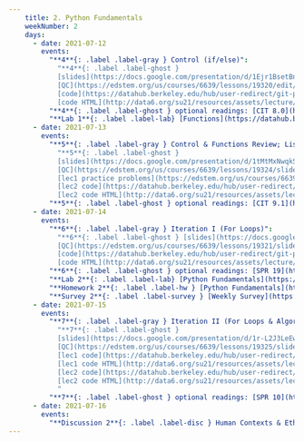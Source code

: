 ```yaml
---
    title: 2. Python Fundamentals
    weekNumber: 2
    days:
      - date: 2021-07-12
        events:
          "**4**{: .label .label-gray } Control (if/else)":
            "**4**{: .label .label-ghost }
            [slides](https://docs.google.com/presentation/d/1Ejr1BsetBnCQKLfFavQo9l8PS-W6k4jqd5AO27nITLw) •
            [QC](https://edstem.org/us/courses/6639/lessons/19320/edit/slides/103714) •
            [code](https://datahub.berkeley.edu/hub/user-redirect/git-pull?repo=https%3A%2F%2Fgithub.com%2Fdata-6-berkeley%2Fsu21&urlpath=tree%2Fsu21%2Flecture%2Flec06%2Flec06.ipynb&branch=master) •
            [code HTML](http://data6.org/su21/resources/assets/lecture/lec06/lec06.html)"
          "**4**{: .label .label-ghost } optional readings: [CIT 8.0](https://www.inferentialthinking.com/chapters/08/Functions_and_Tables.html), [SPR 9](https://cs.stanford.edu/people/nick/py/python-function.html)":
          "**Lab 1**{: .label .label-lab} [Functions](https://datahub.berkeley.edu/hub/user-redirect/git-pull?repo=https%3A%2F%2Fgithub.com%2Fdata-6-berkeley%2Fsu21&urlpath=tree%2Fsu21%2Flab%2Flab01%2Flab01.ipynb&branch=master)":
      - date: 2021-07-13
        events:
          "**5**{: .label .label-gray } Control & Functions Review; Lists and Strings":
            "**5**{: .label .label-ghost }
            [slides](https://docs.google.com/presentation/d/1tMtMxNwqkSQ3LoTX0B67dfmQ0ofKS3n52S-Dz-fVOho) •
            [QC](https://edstem.org/us/courses/6639/lessons/19324/slides/103725) •
            [lec1 practice problems](https://edstem.org/us/courses/6639/lessons/19577/slides/105598) •
            [lec2 code](https://datahub.berkeley.edu/hub/user-redirect/git-pull?repo=https%3A%2F%2Fgithub.com%2Fdata-6-berkeley%2Fsu21&urlpath=tree%2Fsu21%2Flecture%2Flec08%2Flec08.ipynb&branch=master) •
            [lec2 code HTML](http://data6.org/su21/resources/assets/lecture/lec08/lec08.html)"
          "**5**{: .label .label-ghost } optional readings: [CIT 9.1](https://www.inferentialthinking.com/chapters/09/1/Conditional_Statements.html); [SPR 12](https://cs.stanford.edu/people/nick/py/python-if.html), [SPR 13](https://cs.stanford.edu/people/nick/py/python-boolean.html), [SPR 11](https://cs.stanford.edu/people/nick/py/python-while.html)":
      - date: 2021-07-14
        events:
          "**6**{: .label .label-gray } Iteration I (For Loops)":
            "**6**{: .label .label-ghost } [slides](https://docs.google.com/presentation/d/1duPGS-iaPF7c_QQfi6vpo_3f-X5x5V7FdaNB90-uCkE) •
            [QC](https://edstem.org/us/courses/6639/lessons/19321/slides/103716) •
            [code](https://datahub.berkeley.edu/hub/user-redirect/git-pull?repo=https%3A%2F%2Fgithub.com%2Fdata-6-berkeley%2Fsu21&urlpath=tree%2Fsu21%2Flecture%2Flec09%2Flec09.ipynb&branch=master) •
            [code HTML](http://data6.org/su21/resources/assets/lecture/lec09/lec09.html)"
          "**6**{: .label .label-ghost } optional readings: [SPR 19](https://cs.stanford.edu/people/nick/py/python-list.html)":
          "**Lab 2**{: .label .label-lab} [Python Fundamentals](https://datahub.berkeley.edu/hub/user-redirect/git-pull?repo=https%3A%2F%2Fgithub.com%2Fdata-6-berkeley%2Fsu21&urlpath=tree%2Fsu21%2Flab%2Flab02%2Flab02.ipynb&branch=master)":
          "**Homework 2**{: .label .label-hw } [Python Fundamentals](https://datahub.berkeley.edu/hub/user-redirect/git-pull?repo=https%3A%2F%2Fgithub.com%2Fdata-6-berkeley%2Fsu21&urlpath=tree%2Fsu21%2Fhw%2Fhw02%2Fhw02.ipynb&branch=master) **(due July 19th)**":
          "**Survey 2**{: .label .label-survey } [Weekly Survey](https://docs.google.com/forms/d/e/1FAIpQLSc-PhhIEXhBQksLw5obXNRlHD6jrurYv-h5P1bDYMS2ifpZmw/viewform) **(due July 19th)**":
      - date: 2021-07-15
        events:
          "**7**{: .label .label-gray } Iteration II (For Loops & Algorithms); Iteration III (While Loops)":
            "**7**{: .label .label-ghost }
            [slides](https://docs.google.com/presentation/d/1r-L2J3LeEw-6b318EY4r2ZAENXjcohVgvkcrm2XgjGo) •
            [QC](https://edstem.org/us/courses/6639/lessons/19325/slides/103727) •
            [lec1 code](https://datahub.berkeley.edu/hub/user-redirect/git-pull?repo=https%3A%2F%2Fgithub.com%2Fdata-6-berkeley%2Fsu21&urlpath=tree%2Fsu21%2Flecture%2Flec10%2Flec10.ipynb&branch=master) •
            [lec1 code HTML](http://data6.org/su21/resources/assets/lecture/lec10/lec10.html) •
            [lec2 code](https://datahub.berkeley.edu/hub/user-redirect/git-pull?repo=https%3A%2F%2Fgithub.com%2Fdata-6-berkeley%2Fsu21&urlpath=tree%2Fsu21%2Flecture%2Flec11%2Flec11.ipynb&branch=master) •
            [lec2 code HTML](http://data6.org/su21/resources/assets/lecture/lec11/lec11.html)
            "
          "**7**{: .label .label-ghost } optional readings: [SPR 10](https://cs.stanford.edu/people/nick/py/python-for.html), [14](https://cs.stanford.edu/people/nick/py/python-range.html); [TCS 8.2](https://runestone.academy/runestone/books/published/thinkcspy/MoreAboutIteration/Theforlooprevisited.html), [10.18](https://runestone.academy/runestone/books/published/thinkcspy/Lists/TheAccumulatorPatternwithLists.html), [Luhn's](https://gizmodo.com/how-credit-card-numbers-work-1493331190),[TCS 10.24](https://runestone.academy/runestone/books/published/thinkcspy/Lists/NestedLists.html)":
      - date: 2021-07-16
        events:
          "**Discussion 2**{: .label .label-disc } Human Contexts & Ethics":
---
```

